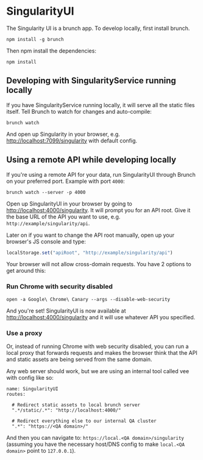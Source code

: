 # SingularityUI

The Singularity UI is a brunch app. To develop locally, first install brunch.

```shell
npm install -g brunch
```

Then npm install the dependencies:

```shell
npm install
```

## Developing with SingularityService running locally

If you have SingularityService running locally, it will serve all the static files itself. Tell Brunch to watch for changes and auto-compile:

```shell
brunch watch
```

And open up Singularity in your browser, e.g. [http://localhost:7099/singularity](http://localhost:7099/singularity) with default config.

## Using a remote API while developing locally

If you're using a remote API for your data, run SingularityUI through Brunch on your preferred port. Example with port `4000`:

```shell
brunch watch --server -p 4000
```

Open up SingularityUI in your browser by going to [http://localhost:4000/singularity](http://localhost:4000/singularity). It will prompt you for an API root. Give it the base URL of the API you want to use, e.g. `http://example/singularity/api`.

Later on if you want to change the API root manually, open up your browser's JS console and type:

```javascript
localStorage.set("apiRoot", "http://example/singularity/api")
```

Your browser will not allow cross-domain requests. You have 2 options to get around this:

### Run Chrome with security disabled

```shell
open -a Google\ Chrome\ Canary --args --disable-web-security
```

And you're set! SingularityUI is now available at [http://localhost:4000/singularity](http://localhost:4000/singularity) and it will use whatever API you specified.

### Use a proxy

Or, instead of running Chrome with web security disabled, you can run a local proxy that forwards requests and makes the browser think that the API and static assets are being served from the same domain.

Any web server should work, but we are using an internal tool called vee with config like so:

```
name: SingularityUI
routes:

  # Redirect static assets to local brunch server
  ".*/static/.*": "http://localhost:4000/"

  # Redirect everything else to our internal QA cluster
  ".*": "https://<QA domain>/"
```

And then you can navigate to: `https://local.<QA domain>/singularity` (assuming you have the necessary host/DNS config to make `local.<QA domain>` point to `127.0.0.1`).
